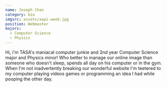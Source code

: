 ```yaml
---
name: Joseph Chan
category: bio
imgsrc: assets/aapi-week.jpg
position: Webmaster
majors:
  - Computer Science
  - Physics
---
```

Hi, i'm TASA's maniacal computer junkie and 2nd year Computer Science major and Physics minor! Who better to manage our online image than someone who doesn't sleep, spends all day on his computer or in the gym. When I'm not inadvertently breaking our wonderful website I'm teetered to my computer playing videos games or programming an idea I had while pooping the other day.